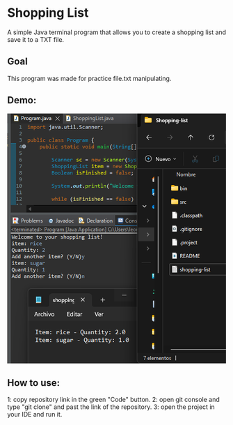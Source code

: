 # Shopping List
A simple Java terminal program that allows you to create a shopping list and save it to a TXT file.

## Goal
This program was made for practice file.txt manipulating.

## Demo:
![demo img](https://github.com/leonardowd/Shopping-list/blob/main/demo.png)

## How to use:

1: copy repository link in the green "Code" button.
2: open git console and type "git clone" and past the link of the repository.
3: open the project in your IDE and run it.
